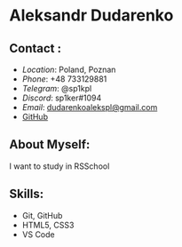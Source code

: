 # Aleksandr Dudarenko

## Contact :

- *Location*: Poland, Poznan
- *Phone*: +48 733129881
- *Telegram*: @sp1kpl
- *Discord*: sp1ker#1094
- *Email*: <dudarenkoalekspl@gmail.com>
- [GitHub](https://github.com/sp1kPL)

## About Myself:
I want to study in RSSchool

## Skills:
+ Git, GitHub
+ HTML5, CSS3
+ VS Code

